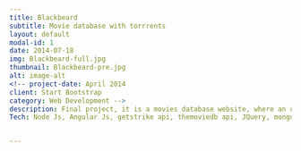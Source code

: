 ```yaml
---
title: Blackbeard
subtitle: Movie database with torrrents
layout: default
modal-id: 1
date: 2014-07-18
img: Blackbeard-full.jpg
thumbnail: Blackbeard-pre.jpg
alt: image-alt
<!-- project-date: April 2014
client: Start Bootstrap
category: Web Development -->
description: Final project, it is a movies database website, where an user can search for a movies and also find torrents    related to them, the user can start the download using magnet links.    
Tech: Node Js, Angular Js, getstrike api, themoviedb api, JQuery, mongodb.


---
```

